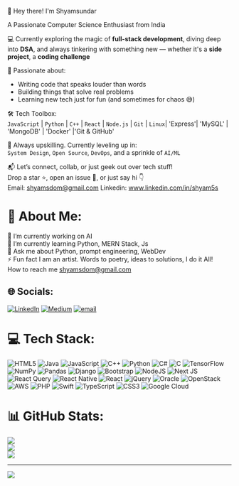 👋 Hey there! I'm Shyamsundar

A Passionate Computer Science Enthusiast from India

💻 Currently exploring the magic of **full-stack development**, diving deep into **DSA**, and always tinkering with something new — whether it's a **side project**, a **coding challenge**

🚀 Passionate about:
- Writing code that speaks louder than words  
- Building things that solve real problems  
- Learning new tech just for fun (and sometimes for chaos 😅)

🛠️ Tech Toolbox:  
`JavaScript` | `Python` | `C++` | `React` | `Node.js` | `Git` | `Linux`| 'Express'| 'MySQL' | 'MongoDB' | 'Docker' |'Git & GitHub'
 
🧠 Always upskilling. Currently leveling up in:  
`System Design`, `Open Source`, `DevOps`, and a sprinkle of `AI/ML`

📬 Let’s connect, collab, or just geek out over tech stuff!  
Drop a star ⭐, open an issue 📌, or just say hi 👇  
Email: shyamsdom@gmail.com     Linkedin: www.linkedin.com/in/shyam5s

# 💫 About Me:
🔭 I’m currently working on AI <br>🌱 I’m currently learning Python, MERN Stack, Js<br>💬 Ask me about Python, prompt engineering, WebDev<br>⚡ Fun fact I am an artist. Words to poetry, ideas to solutions, I do it All!<br>     How to reach me shyamsdom@gmail.com 

## 🌐 Socials:
[![LinkedIn](https://img.shields.io/badge/LinkedIn-%230077B5.svg?logo=linkedin&logoColor=white)](https://linkedin.com/in/www.linkedin.com/in/shyam5s) [![Medium](https://img.shields.io/badge/Medium-12100E?logo=medium&logoColor=white)](https://medium.com/@Shyamsundar) [![email](https://img.shields.io/badge/Email-D14836?logo=gmail&logoColor=white)](mailto:shyamsdom@gmail.com) 

# 💻 Tech Stack:
![HTML5](https://img.shields.io/badge/html5-%23E34F26.svg?style=for-the-badge&logo=html5&logoColor=white) ![Java](https://img.shields.io/badge/java-%23ED8B00.svg?style=for-the-badge&logo=openjdk&logoColor=white) ![JavaScript](https://img.shields.io/badge/javascript-%23323330.svg?style=for-the-badge&logo=javascript&logoColor=%23F7DF1E) ![C++](https://img.shields.io/badge/c++-%2300599C.svg?style=for-the-badge&logo=c%2B%2B&logoColor=white) ![Python](https://img.shields.io/badge/python-3670A0?style=for-the-badge&logo=python&logoColor=ffdd54) ![C#](https://img.shields.io/badge/c%23-%23239120.svg?style=for-the-badge&logo=csharp&logoColor=white) ![C](https://img.shields.io/badge/c-%2300599C.svg?style=for-the-badge&logo=c&logoColor=white) ![TensorFlow](https://img.shields.io/badge/TensorFlow-%23FF6F00.svg?style=for-the-badge&logo=TensorFlow&logoColor=white) ![NumPy](https://img.shields.io/badge/numpy-%23013243.svg?style=for-the-badge&logo=numpy&logoColor=white) ![Pandas](https://img.shields.io/badge/pandas-%23150458.svg?style=for-the-badge&logo=pandas&logoColor=white) ![Django](https://img.shields.io/badge/django-%23092E20.svg?style=for-the-badge&logo=django&logoColor=white) ![Bootstrap](https://img.shields.io/badge/bootstrap-%238511FA.svg?style=for-the-badge&logo=bootstrap&logoColor=white) ![NodeJS](https://img.shields.io/badge/node.js-6DA55F?style=for-the-badge&logo=node.js&logoColor=white) ![Next JS](https://img.shields.io/badge/Next-black?style=for-the-badge&logo=next.js&logoColor=white) ![React Query](https://img.shields.io/badge/-React%20Query-FF4154?style=for-the-badge&logo=react%20query&logoColor=white) ![React Native](https://img.shields.io/badge/react_native-%2320232a.svg?style=for-the-badge&logo=react&logoColor=%2361DAFB) ![React](https://img.shields.io/badge/react-%2320232a.svg?style=for-the-badge&logo=react&logoColor=%2361DAFB) ![jQuery](https://img.shields.io/badge/jquery-%230769AD.svg?style=for-the-badge&logo=jquery&logoColor=white) ![Oracle](https://img.shields.io/badge/Oracle-F80000?style=for-the-badge&logo=oracle&logoColor=white) ![OpenStack](https://img.shields.io/badge/Openstack-%23f01742.svg?style=for-the-badge&logo=openstack&logoColor=white) ![AWS](https://img.shields.io/badge/AWS-%23FF9900.svg?style=for-the-badge&logo=amazon-aws&logoColor=white) ![PHP](https://img.shields.io/badge/php-%23777BB4.svg?style=for-the-badge&logo=php&logoColor=white) ![Swift](https://img.shields.io/badge/swift-F54A2A?style=for-the-badge&logo=swift&logoColor=white) ![TypeScript](https://img.shields.io/badge/typescript-%23007ACC.svg?style=for-the-badge&logo=typescript&logoColor=white) ![CSS3](https://img.shields.io/badge/css3-%231572B6.svg?style=for-the-badge&logo=css3&logoColor=white) ![Google Cloud](https://img.shields.io/badge/GoogleCloud-%234285F4.svg?style=for-the-badge&logo=google-cloud&logoColor=white)
# 📊 GitHub Stats:
![](https://github-readme-stats.vercel.app/api?username=shyamsundar5s&theme=merko&hide_border=false&include_all_commits=true&count_private=true)<br/>
![](https://nirzak-streak-stats.vercel.app/?user=shyamsundar5s&theme=merko&hide_border=false)<br/>
![](https://github-readme-stats.vercel.app/api/top-langs/?username=shyamsundar5s&theme=merko&hide_border=false&include_all_commits=true&count_private=true&layout=compact)

---
[![](https://visitcount.itsvg.in/api?id=shyamsundar5s&icon=0&color=0)](https://visitcount.itsvg.in)

<!-- Proudly created with GPRM ( https://gprm.itsvg.in ) -->
